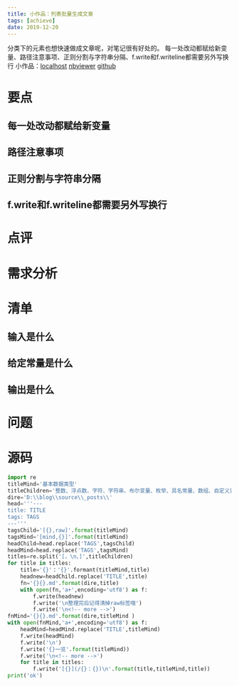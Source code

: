 ```yaml
---
title: 小作品：列表批量生成文章
tags: [achieve]
date: 2019-12-20
---
```

分类下的元素也想快速做成文章呢，对笔记很有好处的。
每一处改动都赋给新变量、路径注意事项、正则分割与字符串分隔、f.write和f.writeline都需要另外写换行
小作品：[localhost](http://localhost:8888/notebooks/post/genPostFromList.ipynb) [nbviewer](https://nbviewer.jupyter.org/github/cjql/myjupyter/blob/master/post/genPostFromList.ipynb) [github](https://github.com/cjql/myjupyter/blob/master/post/genPostFromList.ipynb)
<!-- more -->
# 要点
## 每一处改动都赋给新变量
## 路径注意事项
## 正则分割与字符串分隔
## f.write和f.writeline都需要另外写换行
# 点评
# 需求分析
# 清单
## 输入是什么
## 给定常量是什么
## 输出是什么
# 问题
# 源码
```py
import re
titleMind='基本数据类型'
titleChildren='整数、浮点数、字符、字符串、布尔变量、枚举、具名常量、数组、自定义变量'
dire='D:\\blog\\source\\_posts\\'
head='''---
title: TITLE
tags: TAGS
---'''
tagsChild='[{},raw]'.format(titleMind)
tagsMind='[mind,{}]'.format(titleMind)
headChild=head.replace('TAGS',tagsChild)
headMind=head.replace('TAGS',tagsMind)
titles=re.split('[，\n、]',titleChildren)
for title in titles:
    title='{}'：'{}'.formant(titleMind,title)
    headnew=headChild.replace('TITLE',title)  
    fn='{}{}.md'.format(dire,title)
    with open(fn,'a+',encoding='utf8') as f:
        f.write(headnew)
        f.write('\n整理完后记得清掉raw标签哦')
        f.write('\n<!-- more -->') 
fnMind='{}{}.md'.format(dire,titleMind )
with open(fnMind,'a+',encoding='utf8') as f:
    headMind=headMind.replace('TITLE',titleMind)  
    f.write(headMind)
    f.write('\n')
    f.write('{}一览'.format(titleMind))
    f.write('\n<!-- more -->')
    for title in titles:
        f.write('[{}](/{}：{})\n'.format(title,titleMind,title))
print('ok')
```